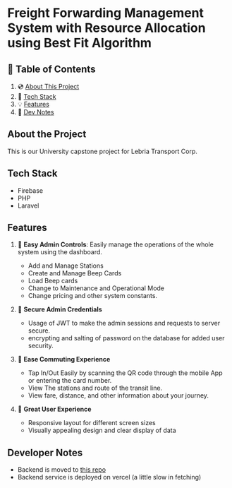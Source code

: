 # Freight Forwarding Management System with Resource Allocation using Best Fit Algorithm

## 📜 Table of Contents

1. 💿 [About This Project](#about)
2. 💚 [Tech Stack](#techStack)
3. 💡 [Features](#features)
4. 📐 [Dev Notes](#notes)

## <a name="about"> About the Project </a>

This is our University capstone project for Lebria Transport Corp.

## <a name="techStack"> Tech Stack </a>

-   Firebase
-   PHP
-   Laravel

## <a name="features"> Features </a>

1. 🎈 **Easy Admin Controls**: Easily manage the operations of the whole system using the dashboard.

    - Add and Manage Stations
    - Create and Manage Beep Cards
    - Load Beep cards
    - Change to Maintenance and Operational Mode
    - Change pricing and other system constants.

2. 🎈 **Secure Admin Credentials**

    - Usage of JWT to make the admin sessions and requests to server secure.
    - encrypting and salting of password on the database for added user security.

3. 🎈 **Ease Commuting Experience**

    - Tap In/Out Easily by scanning the QR code through the mobile App or entering the card number.
    - View The stations and route of the transit line.
    - View fare, distance, and other information about your journey.

4. 🎈 **Great User Experience**

    - Responsive layout for different screen sizes
    - Visually appealing design and clear display of data

## <a name="notes"> Developer Notes </a>

-   Backend is moved to [this repo](https://github.com/mikeeDaw/mrt-backend)
-   Backend service is deployed on vercel (a little slow in fetching)
